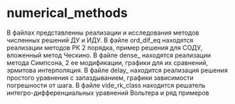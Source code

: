 # numerical_methods
В файлах представленны реализации и исследования методов численных решений ДУ и ИДУ.
В файле ord_dif_eq находятся реализации методов РК 2 порядка, пример решения для СОДУ, вложенный метод Ческино.
В файле dense_ находятся реализации метода Симпсона, 2 ее модификации, графики для их сравнений, эрмитова интерполяция.
В файле delay_ находится реализация решения простого уравнения с запаздыванием, графики зависимости погрешности от шага.
В файле vide_rk_class находится решатель интегро-дифференциальных уравнений Вольтера и ряд примеров